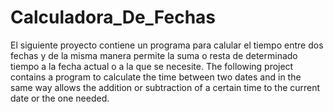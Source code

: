 # Calculadora_De_Fechas
El siguiente proyecto contiene un programa para calular el tiempo entre dos fechas y de la misma manera permite la suma o resta de determinado tiempo a la fecha actual o a la que se necesite.
The following project contains a program to calculate the time between two dates and in the same way allows the addition or subtraction of a certain time to the current date or the one needed.
